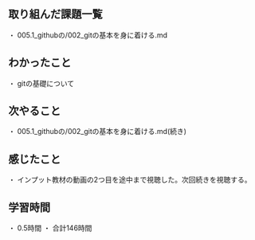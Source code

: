 ## 取り組んだ課題一覧
・ 005.1_githubの/002_gitの基本を身に着ける.md
## わかったこと
・ gitの基礎について
## 次やること
・ 005.1_githubの/002_gitの基本を身に着ける.md(続き)
## 感じたこと
・ インプット教材の動画の2つ目を途中まで視聴した。次回続きを視聴する。
## 学習時間
・ 0.5時間
・ 合計146時間
